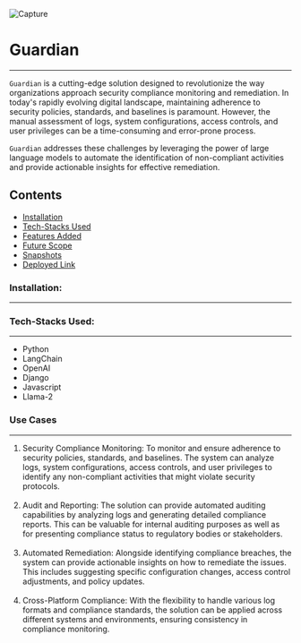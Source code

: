 ![Capture](https://res.cloudinary.com/dhhax6yae/image/upload/v1692449705/Screenshot_2023-08-19_at_6.01.09_PM_jykedv.png)

# Guardian
---

`Guardian` is a cutting-edge solution designed to revolutionize the way organizations approach security compliance monitoring and remediation. In today's rapidly evolving digital landscape, maintaining adherence to security policies, standards, and baselines is paramount. However, the manual assessment of logs, system configurations, access controls, and user privileges can be a time-consuming and error-prone process.

`Guardian` addresses these challenges by leveraging the power of large language models to automate the identification of non-compliant activities and provide actionable insights for effective remediation.

Contents
---

* [Installation](#installation)
* [Tech-Stacks Used](#tech-stacks-used)
* [Features Added](#use-cases)
* [Future Scope](#future-scope)
* [Snapshots](#snapshots)
* [Deployed Link](#deployed-link)

### Installation:
---

### Tech-Stacks Used:
---

- Python
- LangChain
- OpenAI
- Django
- Javascript
- Llama-2

### Use Cases
---
<ol>
<li>Security Compliance Monitoring:
To monitor and ensure adherence to security policies, standards, and baselines. The system can analyze logs, system configurations, access controls, and user privileges to identify any non-compliant activities that might violate security protocols.</li></br>
<li>Audit and Reporting:
The solution can provide automated auditing capabilities by analyzing logs and generating detailed compliance reports. This can be valuable for internal auditing purposes as well as for presenting compliance status to regulatory bodies or stakeholders.
</li></br>
<li>Automated Remediation:
Alongside identifying compliance breaches, the system can provide actionable insights on how to remediate the issues. This includes suggesting specific configuration changes, access control adjustments, and policy updates.
</li></br>
<li>Cross-Platform Compliance:
With the flexibility to handle various log formats and compliance standards, the solution can be applied across different systems and environments, ensuring consistency in compliance monitoring.
</li></br>
</ol>
